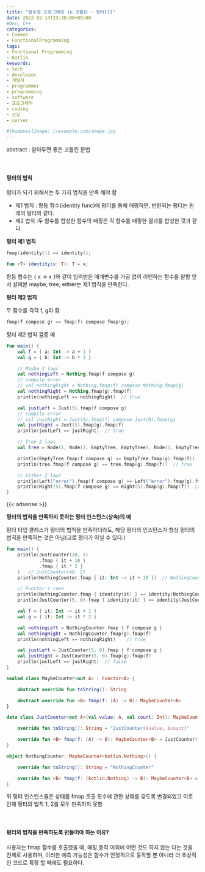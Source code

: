 ```yaml
---
title: "함수형 프로그래밍 in 코틀린 - 펑터[7]"
date: 2022-02-14T23:30:00+09:00
#Dev, C++
categories:
- Common
- FunctionalProgramming
tags:
- Functional Programming
- Kotlin
keywords:
- tech
- developer
- 개발자
- programmer
- programming
- software
- 프로그래머
- coding
- 코딩
- server

#thumbnailImage: //example.com/image.jpg
---
```


abstract : 알아두면 좋은 코틀린 문법

<!--more-->

　

#### 펑터의 법칙

펑터가 되기 위해서는 두 가지 법칙을 만족 해야 함

- 제1 법칙 : 항등 함수(identity func)에 펑터를 통해 매핑하면, 반환되는 펑터는 원래의 펑터와 같다.
- 제2 법칙 :두 함수를 합성한 함수의 매핑은 각 함수를 매핑한 결과를 합성한 것과 같다.

**펑터 제1 법칙**

```kotlin
fmap(identity()) == identity();

fun <T> identity(x: T): T = x;
```

항등 함수는 { x -> x }와 같이 입력받은 매개변수를 가공 없이 리턴하는 함수를 말함
앞서 살펴본 maybe, tree, either는 제1 법칙을 만족한다.

**펑터 제2 법칙**

두 함수를 각각 f, g라 함

```kotlin
fmap(f compose g) == fmap(f) compose fmap(g);
```

펑터 제2 법칙 검증 예

```kotlin
fun main() {
    val f = { a: Int -> a + 1 }
    val g = { b: Int -> b * 2 }

    // Maybe 2 laws
    val nothingLeft = Nothing.fmap(f compose g)
    // compile error
    // val nothingRight = Nothing.fmap(f) compose Nothing.fmap(g)
    val nothingRight = Nothing.fmap(g).fmap(f)
    println(nothingLeft == nothingRight)  // true

    val justLeft = Just(5).fmap(f compose g)
    // compile error
    // val justRight = Just(5).fmap(f) compose Just(0).fmap(g)
    val justRight = Just(5).fmap(g).fmap(f)
    println(justLeft == justRight)  // true

    // Tree 2 laws
    val tree = Node(1, Node(2, EmptyTree, EmptyTree), Node(3, EmptyTree, EmptyTree))

    println(EmptyTree.fmap(f compose g) == EmptyTree.fmap(g).fmap(f))  // true
    println(tree.fmap(f compose g) == tree.fmap(g).fmap(f))  // true

    // Either 2 laws
    println(Left("error").fmap(f compose g) == Left("error").fmap(g).fmap(f))  // true
    println(Right(5).fmap(f compose g) == Right(5).fmap(g).fmap(f))  // true
}
```

{{< adsense >}}

**펑터의 법칙을 만족하지 못하는 펑터 인스턴스(상속)의 예**

펑터 타입 클래스가 펑터의 법칙을 만족하더라도, 해당 펑터의 인스턴스가 항상 펑터의 법칙을 만족하는 것은 아님(고로 펑터가 아닐 수 있다.)

```kotlin
fun main() {
    println(JustCounter(10, 3)
            .fmap { it + 10 }
            .fmap { it * 2 }
    )   // JustCounter(40, 5)
    println(NothingCounter.fmap { it: Int -> it + 10 })  // NothingCounter

    // Functor's raws
    println(NothingCounter.fmap { identity(it) } == identity(NothingCounter))   // true
    println(JustCounter(5, 0).fmap { identity(it) } == identity(JustCounter(5, 0))) // false

    val f = { it: Int -> it + 1 }
    val g = { it: Int -> it * 2 }

    val nothingLeft = NothingCounter.fmap { f compose g }
    val nothingRight = NothingCounter.fmap(g).fmap(f)
    println(nothingLeft == nothingRight)    // true

    val justLeft = JustCounter(5, 0).fmap { f compose g }
    val justRight = JustCounter(5, 0).fmap(g).fmap(f)
    println(justLeft == justRight)  // false
}

sealed class MaybeCounter<out A> : Functor<A> {

    abstract override fun toString(): String

    abstract override fun <B> fmap(f: (A) -> B): MaybeCounter<B>
}

data class JustCounter<out A>(val value: A, val count: Int): MaybeCounter<A>() {

    override fun toString(): String = "JustCounter($value, $count)"

    override fun <B> fmap(f: (A) -> B): MaybeCounter<B> = JustCounter(f(value), count + 1)
}

object NothingCounter: MaybeCounter<kotlin.Nothing>() {

    override fun toString(): String = "NothingCounter"

    override fun <B> fmap(f: (kotlin.Nothing) -> B): MaybeCounter<B> = NothingCounter
}
```

위 펑터 인스턴스들은 상태를 fmap 호출 횟수에 관한 상태를 갖도록 변경되었고 이로 인해 펑터의 법칙 1, 2를 모두 만족하지 못함

　

#### 펑터의 법칙을 만족하도록 만들어야 하는 이유?

사용자는 fmap 함수를 호출했을 때, 매핑 동작 이외에 어떤 것도 하지 않는 다는 것을 전제로 사용하며, 이러한 예측 가능성은 함수가 안정적으로 동작할 뿐 아니라 더 추상적인 코드로 확장 할 때에도 필요하다.
